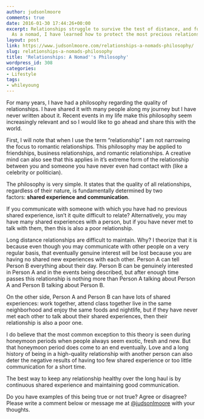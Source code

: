 ```yaml
---
author: judsonlmoore
comments: true
date: 2016-01-30 17:44:26+00:00
excerpt: Relationships struggle to survive the test of distance, and for good reason.
  As a nomad, I have learned how to protect the most precious relationships.
layout: post
link: https://www.judsonlmoore.com/relationships-a-nomads-philosophy/
slug: relationships-a-nomads-philosophy
title: 'Relationships: A Nomad''s Philosophy'
wordpress_id: 308
categories:
- Lifestyle
tags:
- whileyoung
---
```


For many years, I have had a philosophy regarding the quality of relationships. I have shared it with many people along my journey but I have never written about it. Recent events in my life make this philosophy seem increasingly relevant and so I would like to go ahead and share this with the world.




First, I will note that when I use the term “relationship” I am not narrowing the focus to romantic relationships. This philosophy may be applied to friendships, business relationships, and romantic relationships. A creative mind can also see that this applies in it’s extreme form of the relationship between you and someone you have never even had contact with (like a celebrity or politician).




The philosophy is very simple. It states that the quality of all relationships, regardless of their nature, is fundamentally determined by two factors: **shared experience **and** **communication****.




If you communicate with someone with which you have had no previous shared experience, isn’t it quite difficult to relate? Alternatively, you may have many shared experiences with a person, but if you have never met to talk with them, then this is also a poor relationship.




Long distance relationships are difficult to maintain. Why? I theorize that it is because even though you may communicate with other people on a very regular basis, that eventually genuine interest will be lost because you are having no shared new experiences with each other. Person A can tell Person B everything about their day. Person B can be genuinely interested in Person A and in the events being described, but after enough time passes this relationship is nothing more than Person A talking about Person A and Person B talking about Person B.




On the other side, Person A and Person B can have lots of shared experiences: work together, attend class together live in the same neighborhood and enjoy the same foods and nightlife, but if they have never met each other to talk about their shared experiences, then their relationship is also a poor one.




I do believe that the most common exception to this theory is seen during honeymoon periods when people always seem exotic, fresh and new. But that honeymoon period does come to an end eventually. Love and a long history of being in a high-quality relationship with another person can also deter the negative results of having too few shared experience or too little communication for a short time.




The best way to keep any relationship healthy over the long haul is by continuous shared experience and maintaining good communication.




Do you have examples of this being true or not true? Agree or disagree? Please write a comment below or message me at [@judsonlmoore](http://twitter.com/judsonlmoore) with your thoughts.
